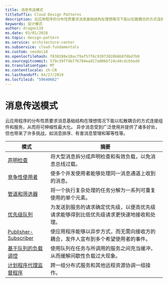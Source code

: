 ```yaml
---
title: 消息传送模式
titleSuffix: Cloud Design Patterns
description: 云应用程序的分布性质要求消息基础结构在理想情况下能以松散耦合的方式连接组件和服务，从而将可伸缩性最大化。 异步消息受到广泛使用并提供了诸多好处，但也带来了许多挑战，如消息排序、有害消息管理和幂等性等。
keywords: 设计模式
author: dragon119
ms.date: 03/01/2018
ms.topic: design-pattern
ms.service: architecture-center
ms.subservice: cloud-fundamentals
ms.custom: seodec18
ms.openlocfilehash: f838288e10acf9af5776c93972028b6b878bd7b0
ms.sourcegitcommit: 579c39ff4b776704ead17a006bf24cd4cdc65edd
ms.translationtype: MT
ms.contentlocale: zh-CN
ms.lasthandoff: 04/17/2019
ms.locfileid: "59640662"
---
```

# <a name="messaging-patterns"></a>消息传送模式

云应用程序的分布性质要求消息基础结构在理想情况下能以松散耦合的方式连接组件和服务，从而将可伸缩性最大化。 异步消息受到广泛使用并提供了诸多好处，但也带来了许多挑战，如消息排序、有害消息管理和幂等性等。

| 模式 | 摘要 |
| ------- | ------- |
| [声明检查](../claim-check.md) | 将大型消息拆分成声明检查和有效负载，以免消息总线过载。 |
| [竞争性使用者](../competing-consumers.md) | 使多个并发使用者能够处理同一消息通道上收到的消息。 |
| [管道和筛选器](../pipes-and-filters.md) | 将一个执行复杂处理的任务分解为一系列可重复使用的单个元素。 |
| [优先级队列](../priority-queue.md) | 为发送到服务的请求确定优先级，以便高优先级请求能够得到比低优先级请求更快速地接收和处理。 |
| [Publisher-Subscriber](../publisher-subscriber.md) | 使应用程序能够以异步方式，而无需向接收方的耦合，发件人宣布到多个希望使用者的事件。 |
| [基于队列的负载调控](../queue-based-load-leveling.md) | 使用队列在任务与所调用的服务之间充当缓冲，从而缓解间歇性负载过大现象。 |
| [计划程序代理监督程序](../scheduler-agent-supervisor.md) | 跨一组分布式服务和其他远程资源协调一组操作。 |
